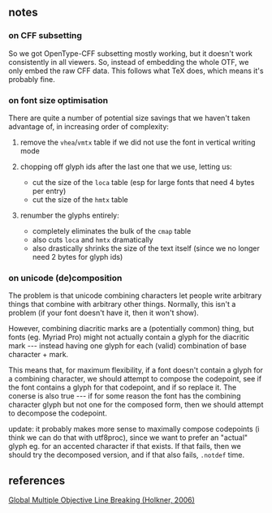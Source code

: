 ## notes


### on CFF subsetting

So we got OpenType-CFF subsetting mostly working, but it doesn't work consistently in all viewers. So, instead
of embedding the whole OTF, we only embed the raw CFF data. This follows what TeX does, which means it's
probably fine.



### on font size optimisation

There are quite a number of potential size savings that we haven't taken advantage of, in
increasing order of complexity:

1. remove the `vhea`/`vmtx` table if we did not use the font in vertical writing mode

2. chopping off glyph ids after the last one that we use, letting us:
	- cut the size of the `loca` table (esp for large fonts that need 4 bytes per entry)
	- cut the size of the `hmtx` table

3. renumber the glyphs entirely:
	- completely eliminates the bulk of the `cmap` table
	- also cuts `loca` and `hmtx` dramatically
	- also drastically shrinks the size of the text itself (since we no longer need 2 bytes for glyph ids)


### on unicode (de)composition

The problem is that unicode combining characters let people write arbitrary things that combine with
arbitrary other things. Normally, this isn't a problem (if your font doesn't have it, then it won't show).

However, combining diacritic marks are a (potentially common) thing, but fonts (eg. Myriad Pro) might not
actually contain a glyph for the diacritic mark --- instead having one glyph for each (valid) combination
of base character + mark.

This means that, for maximum flexibility, if a font doesn't contain a glyph for a combining character, we
should attempt to compose the codepoint, see if the font contains a glyph for that codepoint, and if
so replace it. The conerse is also true --- if for some reason the font has the combining character glyph
but not one for the composed form, then we should attempt to decompose the codepoint.


update: it probably makes more sense to maximally compose codepoints (i think we can do that with utf8proc),
since we want to prefer an "actual" glyph eg. for an accented character if that exists. If that fails, then
we should try the decomposed version, and if that also fails, `.notdef` time.



## references

[Global Multiple Objective Line Breaking (Holkner, 2006)](http://citeseerx.ist.psu.edu/viewdoc/download?doi=10.1.1.585.8487&rep=rep1&type=pdf)
